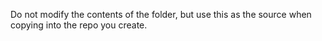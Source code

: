 Do not modify the contents of the folder, but use this as the source when copying into the repo you create.
